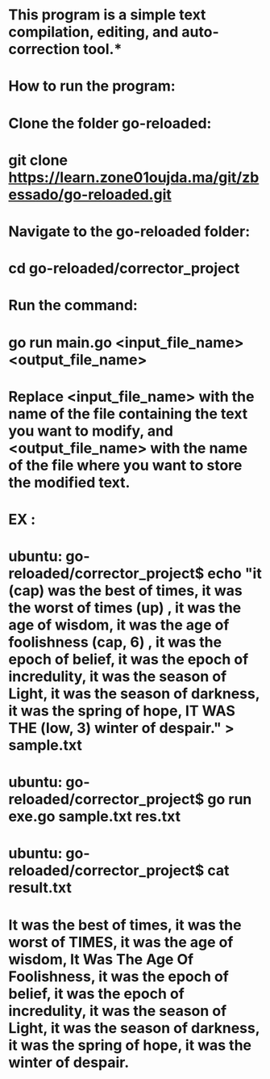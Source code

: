 # This program is a simple text compilation, editing, and auto-correction tool.*

# How to run the program:

# Clone the folder go-reloaded:

# git clone https://learn.zone01oujda.ma/git/zbessado/go-reloaded.git

# Navigate to the go-reloaded folder:

# cd go-reloaded/corrector_project

# Run the command:
# go run main.go <input_file_name> <output_file_name>
# Replace <input_file_name> with the name of the file containing the text you want to modify, and <output_file_name> with the name of the file where you want to store the modified text.

# EX : 
# ubuntu: go-reloaded/corrector_project$ echo "it (cap) was the best of times, it was the worst of times (up) , it was the age of wisdom, it was the age of foolishness (cap, 6) , it was the epoch of belief, it was the epoch of incredulity, it was the season of Light, it was the season of darkness, it was the spring of hope, IT WAS THE (low, 3) winter of despair." > sample.txt

# ubuntu: go-reloaded/corrector_project$ go run exe.go sample.txt res.txt 

# ubuntu: go-reloaded/corrector_project$ cat result.txt

# It was the best of times, it was the worst of TIMES, it was the age of wisdom, It Was The Age Of Foolishness, it was the epoch of belief, it was the epoch of incredulity, it was the season of Light, it was the season of darkness, it was the spring of hope, it was the winter of despair.